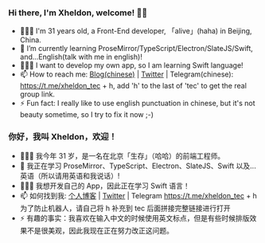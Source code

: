 ### Hi there, I'm Xheldon, welcome! 👋🏼

- 👨🏻‍💻   I'm 31 years old, a Front-End developer, 「alive」(haha) in Beijing, China.
- 🌱  I’m currently learning ProseMirror/TypeScript/Electron/SlateJS/Swift, and...English(talk with me in english)!
- 🧙🏻‍♂️  I want to develop my own app, so I am learning Swift language!
- 📫  How to reach me: [Blog(chinese)](https://xheldon.com)  |  [Twitter](https://twitter.com/_xheldon)  |  Telegram(chinese): https://t.me/xheldon_tec + h, add 'h' to the last of 'tec' to get the real group link.
- ⚡  Fun fact: I really like to use english punctuation in chinese, but it's not beauty sometime, so I try to fix it now ;-)

### 你好，我叫 Xheldon，欢迎！

- 👨🏻‍💻   我今年 31 岁，是一名在北京「生存」（哈哈）的前端工程师。
- 🌱  我正在学习 ProseMirror、TypeScript、Electron、SlateJS、Swift 以及...英语（所以请用英语和我说话）!
- 🧙🏻‍♂️  我想开发自己的 App，因此正在学习 Swift 语言！
- 📫  如何找到我: [个人博客](https://xheldon.com)  |  [Twitter](https://twitter.com/_xheldon)  |  Telegram https://t.me/xheldon_tec + h 为了防止机器人，请自己将 h 补充到 tec 后面拼接完整链接进行打开
- ⚡  有趣的事实：我喜欢在输入中文的时候使用英文标点，但是有些时候排版效果不是很美观，因此我现在正在努力改正这问题。
